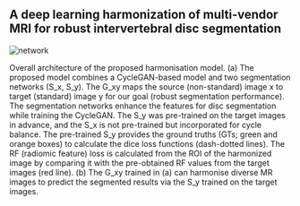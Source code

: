## A deep learning harmonization of multi-vendor MRI for robust intervertebral disc segmentation

![network](https://github.com/Chae-Woo/Harmonisation/assets/45866328/fe62955e-6ee3-4f62-8eb2-824b76f74a86)

Overall architecture of the proposed harmonisation model. (a) The proposed model combines a CycleGAN-based model and two segmentation networks
(S_x, S_y). The G_xy maps the source (non-standard) image x to target (standard) image y for our goal (robust segmentation performance). The segmentation networks enhance the features for disc segmentation while
training the CycleGAN. The S_y was pre-trained on the target images in advance, and the S_x is not pre-trained but incorporated for cycle balance. The
pre-trained S_y provides the ground truths (GTs; green and orange boxes) to calculate the dice loss functions (dash-dotted lines). The RF (radiomic feature) loss is calculated from the
ROI of the harmonized image by comparing it with the pre-obtained RF values from the target images (red line). (b) The G_xy trained in (a) can harmonise
diverse MR images to predict the segmented results via the S_y trained on the target images.
